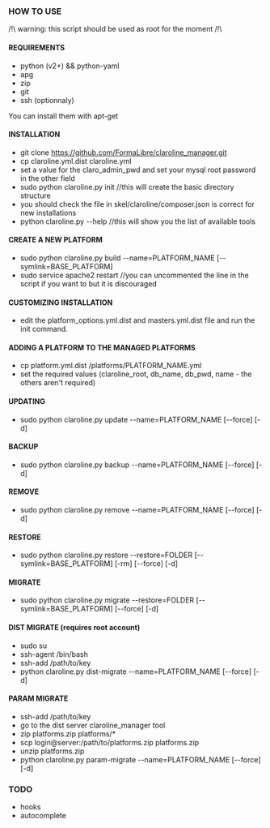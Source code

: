 ### HOW TO USE

/!\ warning: this script should be used as root for the moment /!\

#### REQUIREMENTS
- python (v2+) && python-yaml
- apg
- zip
- git
- ssh (optionnaly)

You can install them with apt-get

#### INSTALLATION
- git clone https://github.com/FormaLibre/claroline_manager.git
- cp claroline.yml.dist claroline.yml 
- set a value for the claro_admin_pwd and set your mysql root password in the other field
- sudo python claroline.py init //this will create the basic directory structure
- you should check the file in skel/claroline/composer.json is correct for new installations
- python claroline.py --help //this will show you the list of available tools

#### CREATE A NEW PLATFORM
- sudo python claroline.py build --name=PLATFORM_NAME [--symlink=BASE_PLATFORM]
- sudo service apache2 restart //you can uncommented the line in the script if you want to but it is discouraged

#### CUSTOMIZING INSTALLATION
- edit the platform_options.yml.dist and masters.yml.dist file and run the init command. 

#### ADDING A PLATFORM TO THE MANAGED PLATFORMS
- cp platform.yml.dist /platforms/PLATFORM_NAME.yml
- set the required values (claroline_root, db_name, db_pwd, name - the others aren't required)

#### UPDATING 
- sudo python claroline.py update --name=PLATFORM_NAME [--force] [-d]

#### BACKUP
- sudo python claroline.py backup --name=PLATFORM_NAME [--force] [-d]

#### REMOVE
- sudo python claroline.py remove --name=PLATFORM_NAME [--force] [-d]

#### RESTORE
- sudo python claroline.py restore --restore=FOLDER [--symlink=BASE_PLATFORM] [-rm] [--force] [-d]

#### MIGRATE
- sudo python claroline.py migrate --restore=FOLDER [--symlink=BASE_PLATFORM] [--force] [-d]

#### DIST MIGRATE (requires root account)
- sudo su
- ssh-agent /bin/bash
- ssh-add /path/to/key
- python claroline.py dist-migrate --name=PLATFORM_NAME [--force] [-d]

#### PARAM MIGRATE
- ssh-add /path/to/key
- go to the dist server claroline_manager tool
- zip platforms.zip platforms/*
- scp login@server:/path/to/platforms.zip platforms.zip
- unzip platforms.zip
- python claroline.py param-migrate --name=PLATFORM_NAME [--force] [-d]

### TODO
- hooks
- autocomplete
